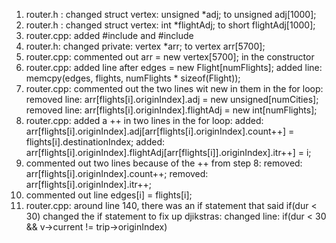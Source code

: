 1. router.h : changed struct vertex: unsigned *adj; to unsigned adj[1000];
2. router.h : changed struct vertex: int *flightAdj; to short flightAdj[1000];
3. router.cpp: added #include <cstring>  and #include <cstdlib>
4. router.h: changed private: vertex *arr; to vertex arr[5700];
5. router.cpp: commented out arr = new vertex[5700]; in the constructor
6. router.cpp: added line after edges = new Flight[numFlights];
      added line: memcpy(edges, flights, numFlights * sizeof(Flight));
7. router.cpp: commented out the two lines wit new in them in the for loop:
      removed line: arr[flights[i].originIndex].adj = new unsigned[numCities];
      removed line: arr[flights[i].originIndex].flightAdj = new int[numFlights];
8. router.cpp: added a ++ in two lines in the for loop:
    added: arr[flights[i].originIndex].adj[arr[flights[i].originIndex].count++] = flights[i].destinationIndex;
    added: arr[flights[i].originIndex].flightAdj[arr[flights[i]].originIndex].itr++] = i;
9. commented out two lines because of the ++ from step 8:
    removed: arr[flights[i].originIndex].count++;
    removed: arr[flights[i].originIndex].itr++;
10. commented out line edges[i] = flights[i];
11. router.cpp: around line 140, there was an if statement that said if(dur < 30)
    changed the if statement to fix up djikstras:
      changed line: if(dur < 30 && v->current != trip->originIndex)
